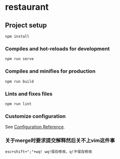 # restaurant

## Project setup
```
npm install
```

### Compiles and hot-reloads for development
```
npm run serve
```

### Compiles and minifies for production
```
npm run build
```

### Lints and fixes files
```
npm run lint
```

### Customize configuration
See [Configuration Reference](https://cli.vuejs.org/config/).
### 关于merge时要求提交解释然后关不上vim这件事
```
esc+shift+";"+wq! wq!保存修改，q!不保存修改
```
